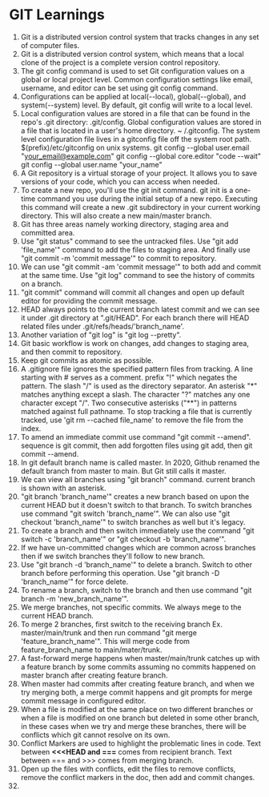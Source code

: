 # GIT Learnings

1. Git is a distributed version control system that tracks changes in any set of computer files.
2. Git is a distributed version control system, which means that a local clone of the project is a complete version control repository.
3. The git config command is used to set Git configuration values on a global or local project level. Common configuration settings like email, username, and editor can be set using git config command.
4. Configurations can be applied at local(--local), global(--global), and system(--system) level. By default, git config will write to a local level.
5. Local configuration values are stored in a file that can be found in the repo's .git directory: .git/config. Global configuration values are stored in a file that is located in a user's home directory. ~ /.gitconfig. The system level configuration file lives in a gitconfig file off the system root path. $(prefix)/etc/gitconfig on unix systems.
   git config --global user.email "your_email@example.com"
   git config --global core.editor "code --wait"
   git config --global user.name "your_name"
6. A Git repository is a virtual storage of your project. It allows you to save versions of your code, which you can access when needed.
7. To create a new repo, you'll use the git init command. git init is a one-time command you use during the initial setup of a new repo. Executing this command will create a new .git subdirectory in your current working directory. This will also create a new main/master branch.
8. Git has three areas namely working directory, staging area and committed area.
9. Use "git status" command to see the untracked files. Use "git add 'file_name'" command to add the files to staging area. And finally use "git commit -m 'commit message'" to commit to repository.
10. We can use "git commit -am 'commit message'" to both add and commit at the same time. Use "git log" command to see the history of commits on a branch.
11. "git commit" command will commit all changes and open up default editor for providing the commit message.
12. HEAD always points to the current branch latest commit and we can see it under .git directory at ".git/HEAD". For each branch there will HEAD related files under .git/refs/heads/'branch_name'.
13. Another variation of "git log" is "git log --pretty".
14. Git basic workflow is work on changes, add changes to staging area, and then commit to repository.
15. Keep git commits as atomic as possible.
16. A .gitignore file ignores the specified pattern files from tracking. A line starting with # serves as a comment. prefix "!" which negates the pattern. The slash "/" is used as the directory separator. An asterisk "*" matches anything except a slash. The character "?" matches any one character except "/". Two consecutive asterisks ("**") in patterns matched against full pathname. To stop tracking a file that is currently tracked, use 'git rm --cached file_name' to remove the file from the index.
17. To amend an immediate commit use command "git commit --amend". sequence is git commit, then add forgotten files using git add, then git commit --amend.
18. In git default branch name is called master. In 2020, Github renamed the default branch from master to main. But Git still calls it master.
19. We can view all branches using "git branch" command. current branch is shown with an asterisk.
20. "git branch 'branch_name'" creates a new branch based on upon the current HEAD but it doesn't switch to that branch. To switch branches use command "git switch 'branch_name'". We can also use "git checkout 'branch_name'" to switch branches as well but it's legacy.
21. To create a branch and then switch immediately use the command "git switch -c 'branch_name'" or "git checkout -b 'branch_name'".
22. If we have un-committed changes which are common across branches then if we switch branches they'll follow to new branch.
23. Use "git branch -d 'branch_name'" to delete a branch. Switch to other branch before performing this operation. Use "git branch -D 'branch_name'" for force delete.
24. To rename a branch, switch to the branch and then use command "git branch -m 'new_branch_name'".
25. We merge branches, not specific commits. We always mege to the current HEAD branch.
26. To merge 2 branches, first switch to the receiving branch Ex. master/main/trunk and then run command "git merge 'feature_branch_name'". This will merge code from feature_branch_name to main/mater/trunk.
27. A fast-forward merge happens when master/main/trunk catches up with a feature branch by some commits assuming no commits happened on master branch after creating feature branch.
28. When master had commits after creating feature branch, and when we try merging both, a merge commit happens and git prompts for merge commit message in configured editor.
29. When a file is modified at the same place on two different  branches or when a file is modified on one branch but deleted in some other branch, in these cases when we try and merge these branches, there will be conflicts which git cannot resolve on its own.
30. Conflict Markers are used to highlight the problematic lines in code. Text between **<<<HEAD and ===** comes from recipient branch. Text between === and >>> comes from merging branch.
31. Open up the files with conflicts, edit the files to remove conflicts, remove the conflict markers in the doc, then add and commit changes.
32. 
